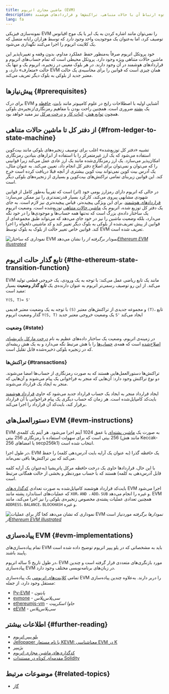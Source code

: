 ```yaml
---
title: ماشین مجازی اتریوم (EVM)
description: مقدمه‌ای بر ماشین مجازی اتریوم و نحوه ارتباط آن با حالات متناهی، تراکنش‌ها و قراردادهای هوشمند.
lang: fa
---
```


نمونه‌سازی فیزیکی EVM را نمی‌توان مانند اشاره کردن به یک ابر یا یک موج اقیانوس توصیف کرد، اما به‌عنوان یک موجودیت واحد _وجود دارد_ که توسط هزاران رایانه متصل که یک کلاینت اتریوم را اجرا می‌کنند نگهداری می‌شود.

خود پروتکل اتریوم صرفاً به‌منظور حفظ عملکرد مداوم، بدون وقفه و تغییرناپذیر این ماشین حالات متناهی ویژه وجود دارد. پروتکل محیطی است که تمام حساب‌های اتریوم و قراردادهای هوشمند در آن وجود دارند. در هر بلوک معینی در زنجیره، اتریوم یک و تنها یک حالت «متعارف» دارد، و EVM همان چیزی است که قوانین را برای محاسبه‌ی یک حالت معتبر جدید از بلوکی به بلوک دیگر تعریف می‌کند.

## پیش‌نیازها {#prerequisites}

برای درک EVM آشنایی اولیه با اصطلاحات رایج در علوم کامپیوتر مانند [بایت](https://wikipedia.org/wiki/Byte)، [حافظه](https://wikipedia.org/wiki/Computer_memory) و یک [پشته](<https://wikipedia.org/wiki/Stack_(abstract_data_type)>) ضروری است. همچنین راحت بودن با مفاهیم رمزنگاری/زنجیره‌ی بلوکی همچون [توابع هش](https://wikipedia.org/wiki/Cryptographic_hash_function)، <a href="https://wikipedia.org/wiki/Proof_of_work">اثبات کار</a> و [درخت مرکل](https://wikipedia.org/wiki/Merkle_tree) نیز مفید خواهد بود.

## از دفتر کل تا ماشین حالات متناهی {#from-ledger-to-state-machine}

تشبیه «دفتر کل توزیع‌شده» اغلب برای توصیف زنجیره‌های بلوکی مانند بیت‌کوین استفاده می‌شود که یک ارز غیرمتمرکز را با استفاده از ابزارهای بنیادین رمزنگاری امکان‌پذیر می‌سازد. یک ارز رمزنگاری‌شده مانند یک ارز عادی عمل می‌کند زیرا قوانینی را که می‌توان و نمی‌توان برای اصلاح دفتر کل انجام داد، تعیین می‌کند. به عنوان مثال، یک آدرس بیت کوین نمی‌تواند بیت کوین بیشتری از آنچه قبلا دریافت کرده است خرج کند. این قوانین زیربنای تمامی تراکنش‌های بیت‌کوین و بسیاری از زنجیره‌های بلوکی دیگر است.

در حالی که اتریوم دارای رمزارز بومی خود (اتر) است که تقریباً به‌طور کامل از قوانین شهودی مشابهی پیروی می‌کند، کارکرد بسیار قدرتمندتری را نیز ممکن می‌سازد: [قراردادهای هوشمند](/developers/docs/smart-contracts/). برای این ویژگی پیچیده‌تر، قیاس پیچیده‌تری نیز لازم است. به جای یک دفتر کل توزیع شده، اتریوم یک [ماشین حالات متناهی](https://wikipedia.org/wiki/Finite-state_machine) توزیع‌شده است. وضعیت اتریوم یک ساختار داده‌ی بزرگ است که نه‌تنها همه حساب‌ها و موجودی‌ها را در خود نگه می‌دارد، بلکه _وضعیت ماشین_ را نیز در خود جای می‌دهد که می‌تواند طبق مجموعه‌ای از قوانین از پیش تعریف‌شده از بلوکی به بلوک دیگر تغییر کند و کد ماشینی دلخواه را اجرا کند. قوانین خاص تغییر حالت از بلوک به بلوک توسط EVM تعریف شده است.

![نموداری که ساختار EVM را نشان می‌دهد](./evm.png) _نمودار برگرفته از[Ethereum EVM illustrated](https://takenobu-hs.github.io/downloads/ethereum_evm_illustrated.pdf)_

## تابع گذار حالت اتریوم {#the-ethereum-state-transition-function}

EVM مانند یک تابع ریاضی عمل می‌کند: با توجه به یک ورودی، یک خروجی قطعی تولید می‌کند. از این رو توصیف رسمی‌تر اتریوم به عنوان دارنده‌ی یک **تابع گذار وضعیت** بسیار مفید است:

```
Y(S, T)= S'
```

با توجه به یک وضعیت معتبر قدیمی `(S)` و مجموعه جدیدی از تراکنش‌های معتبر `(T)`، تابع گذار وضعیت اتریوم `Y(S, T)` یک وضعیت خروجی معتبر جدید `S'` ایجاد می‌کند

### وضعیت {#state}

در زمینه‌ی اتریوم، وضعیت یک ساختار داده‌های عظیم به نام [درخت مارکل پاتریشیای اصلاح‌شده](https://eth.wiki/en/fundamentals/patricia-tree) است که همه‌ی [حساب‌ها](/developers/docs/accounts/) را با هش مرتبط نگه می‌دارد و به یک هش ریشه‌ای که در زنجیره بلوکی ذخیره‌شده قابل تقلیل است.

### تراکنش‌ها {#transactions}

تراکنش‌ها دستورالعمل‌هایی هستند که به صورت رمزنگاری از حساب‌ها امضا می‌شوند. دو نوع تراکنش وجود دارد: آن‌هایی که منجر به فراخوانی یک پیام می‌شوند و آن‌هایی که منجر به ایجاد یک قرارداد می‌شوند.

ایجاد قرارداد منجر به ایجاد یک حساب قرارداد جدید می‌شود که حاوی [قرارداد هوشمند](/developers/docs/smart-contracts/anatomy/) بایت‌کد کامپایل‌شده است. هر زمان که حساب دیگری یک پیام فراخوانی با آن قرارداد برقرار کند، بایت‌کد آن قرارداد را اجرا می‌کند.

## دستورالعمل‌های EVM {#evm-instructions}

EVM به صورت یک [ماشین پشته‌ای](https://wikipedia.org/wiki/Stack_machine) با عمق 1024 آیتم اجرا می‌شود. هر آیتم یک کلمه‌ی 256 بیتی است که برای سهولت استفاده با رمزنگاری 256 بیتی (مانند هش Keccak-256 یا امضاهای secp256k1) انتخاب شده است.

در طول اجرا، EVM یک _حافظه_ گذرا (به عنوان یک آرایه بایت آدرس‌دهی کلمه) را حفظ می‌کند که بین تراکنش‌ها باقی نمی‌ماند.

با این حال، قراردادها حاوی یک درخت _حافظه_ مرکل پاتریشیا (به‌عنوان یک آرایه کلمه قابل آدرس‌دهی به کلمه) هستند که با حساب موردنظر و بخشی از حالت همگانی مرتبط است.

بایت‌کد قرارداد هوشمند کامپایل‌شده به صورت تعدادی [کدگذاری‌های](/developers/docs/evm/opcodes) EVM اجرا می‌شود که عملیات‌های استاندارد پشته مانند `XOR`، `AND `، `ADD`، `SUB` و غیره را انجام می‌دهد. EVM همچنین تعدادی عملیات پشته‌ی مخصوص زنجیره‌ی بلوکی را نیز اجرا می‌کند، مانند `ADDRESS`، `BALANCE`، `BLOCKHASH` و غیره.

![نموداری که نشان می‌دهد کجا گاز برای عملیات EVM موردنیاز است](../gas/gas.png) _نمودارها برگرفته از[Ethereum EVM illustrated](https://takenobu-hs.github.io/downloads/ethereum_evm_illustrated.pdf)_

## پیاده‌سازی EVM {#evm-implementations}

تمام پیاده‌سازی‌های EVM باید به مشخصاتی که در یلو پیپر اتریوم توضیح داده شده است پایبند باشند.

در طول تاریخ 5 ساله اتریوم، EVM مورد بازنگری‌های متعددی قرار گرفته است و چندین پیاده‌سازی EVM در زبان‌های برنامه‌نویسی مختلف وجود دارد.

تمامی [کلاینت‌های اتریومی](/developers/docs/nodes-and-clients/#execution-clients) یک پیاده‌سازی EVM را دربر دارند. به‌علاوه چندین پیاده‌سازی مستقل وجود دارد، از جمله:

- [Py-EVM](https://github.com/ethereum/py-evm) - _پایتون_
- [evmone](https://github.com/ethereum/evmone) - _سی‌پلاس‌پلاس_
- [ethereumjs-vm](https://github.com/ethereumjs/ethereumjs-vm) - _جاوا اسکریپت_
- [eEVM](https://github.com/microsoft/eevm) - _سی‌پلاس‌پلاس_

## اطلاعات بیشتر {#further-reading}

- [یلو پیپر اتریوم](https://ethereum.github.io/yellowpaper/paper.pdf)
- [Jellopaper با نام مستعار KEVM: معناشناسی EVM در K](https://jellopaper.org/)
- [بژپیپر](https://github.com/chronaeon/beigepaper)
- [کدگذاری‌های ماشین مجازی اتریوم](https://www.ethervm.io/)
- [مقدمه‌ای کوتاه در مستندات Solidity](https://docs.soliditylang.org/en/latest/introduction-to-smart-contracts.html#index-6)

## موضوعات مرتبط {#related-topics}

- [گاز](/developers/docs/gas/)
